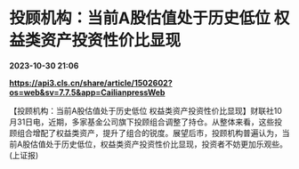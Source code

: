 # 投顾机构：当前A股估值处于历史低位 权益类资产投资性价比显现

**2023-10-30 21:06**

**https://api3.cls.cn/share/article/1502602?os=web&sv=7.7.5&app=CailianpressWeb**

【投顾机构：当前A股估值处于历史低位 权益类资产投资性价比显现】财联社10月31日电，近期，多家基金公司旗下投顾组合调整了持仓。从整体来看，这些投顾组合增配了权益类资产，提升了组合的锐度。展望后市，投顾机构普遍认为，当前A股估值处于历史低位，权益类资产投资性价比显现，投资者不妨更加乐观些。 (上证报)